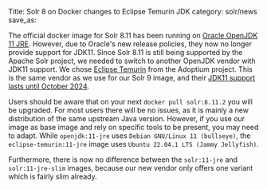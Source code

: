 Title: Solr 8 on Docker changes to Eclipse Temurin JDK
category: solr/news
save_as:

The official docker image for Solr 8.11 has been running on [Oracle OpenJDK 11 JRE](https://hub.docker.com/_/openjdk). However, due to Oracle's new release policies, they now no longer provide support for JDK11. Since Solr 8.11 is still being supported by the Apache Solr project, we needed to switch to another OpenJDK vendor with JDK11 support. We chose [Eclipse Temurin](https://hub.docker.com/_/eclipse-temurin) from the Adoptium project. This is the same vendor as we use for our Solr 9 image, and their [JDK11 support lasts until October 2024](https://adoptium.net/support/). 

Users should be aware that on your next `docker pull solr:8.11.2` you will be upgraded. For most users there will be no issues, as it is mainly a new distribution of the same upstream Java version. However, if you use our image as base image and rely on specific tools to be present, you may need to adapt. While `openjdk:11-jre` uses `Debian GNU/Linux 11 (bullseye)`, the `eclipse-temurin:11-jre` image uses `Ubuntu 22.04.1 LTS (Jammy Jellyfish)`.

Furthermore, there is now no difference between the `solr:11-jre` and `solr:11-jre-slim` images, because our new vendor only offers one variant which is fairly slim already. 
